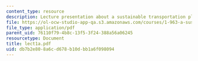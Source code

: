```yaml
---
content_type: resource
description: Lecture presentation about a sustainable transportation plan for MIT.
file: https://ol-ocw-studio-app-qa.s3.amazonaws.com/courses/1-963-a-sustainable-transportation-plan-for-mit-spring-2007/db7b2e808a6cd678b10dbb1a6f098094_lect1a.pdf
file_type: application/pdf
parent_uid: 76110f79-4b8c-13f5-3f24-388a56a06245
resourcetype: Document
title: lect1a.pdf
uid: db7b2e80-8a6c-d678-b10d-bb1a6f098094
---
```

